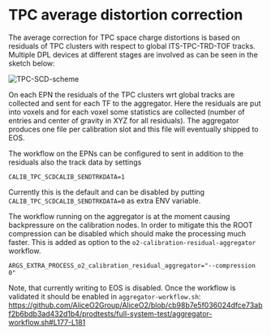 # TPC average distortion correction

The average correction for TPC space charge distortions is based on residuals of TPC clusters with respect to global ITS-TPC-TRD-TOF tracks.
Multiple DPL devices at different stages are involved as can be seen in the sketch below:

![TPC-SCD-scheme](https://user-images.githubusercontent.com/26281793/195542425-136852a3-f9e9-4c85-9490-f2cfb262686c.png)

On each EPN the residuals of the TPC clusters wrt global tracks are collected and sent for each TF to the aggregator. Here the residuals are put into voxels and for each voxel some statistics are collected (number of entries and center of gravity in XYZ for all residuals). The aggregator produces one file per calibration slot and this file will eventually shipped to EOS.

The workflow on the EPNs can be configured to sent in addition to the residuals also the track data by settings
```
CALIB_TPC_SCDCALIB_SENDTRKDATA=1
```
Currently this is the default and can be disabled by putting `CALIB_TPC_SCDCALIB_SENDTRKDATA=0` as extra ENV variable.

The workflow running on the aggregator is at the moment causing backpressure on the calibration nodes. In order to mitigate this the ROOT compression can be disabled which should make the processing much faster. This is added as option to the `o2-calibration-residual-aggregator` workflow.

```
ARGS_EXTRA_PROCESS_o2_calibration_residual_aggregator="--compression 0"
```
Note, that currently writing to EOS is disabled. Once the workflow is validated it should be enabled in `aggregator-workflow.sh`: https://github.com/AliceO2Group/AliceO2/blob/cb98b7e5f036024dfce73abf2b6bdb3ad432d1b4/prodtests/full-system-test/aggregator-workflow.sh#L177-L181
